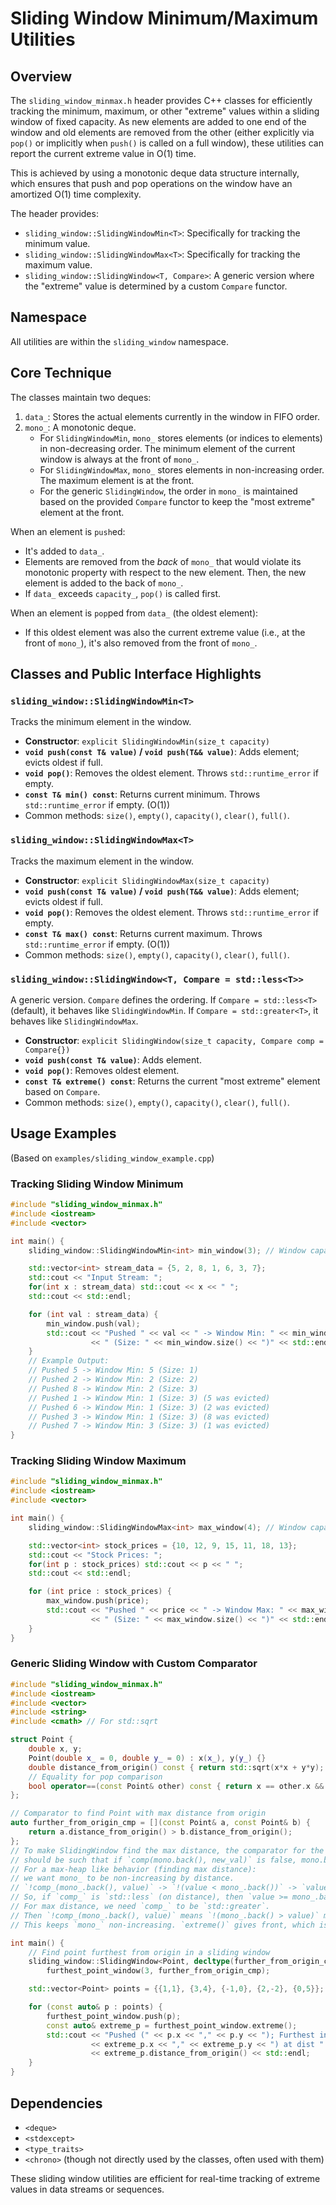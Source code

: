 # Sliding Window Minimum/Maximum Utilities

## Overview

The `sliding_window_minmax.h` header provides C++ classes for efficiently tracking the minimum, maximum, or other "extreme" values within a sliding window of fixed capacity. As new elements are added to one end of the window and old elements are removed from the other (either explicitly via `pop()` or implicitly when `push()` is called on a full window), these utilities can report the current extreme value in O(1) time.

This is achieved by using a monotonic deque data structure internally, which ensures that push and pop operations on the window have an amortized O(1) time complexity.

The header provides:
-   `sliding_window::SlidingWindowMin<T>`: Specifically for tracking the minimum value.
-   `sliding_window::SlidingWindowMax<T>`: Specifically for tracking the maximum value.
-   `sliding_window::SlidingWindow<T, Compare>`: A generic version where the "extreme" value is determined by a custom `Compare` functor.

## Namespace
All utilities are within the `sliding_window` namespace.

## Core Technique
The classes maintain two deques:
1.  `data_`: Stores the actual elements currently in the window in FIFO order.
2.  `mono_`: A monotonic deque.
    -   For `SlidingWindowMin`, `mono_` stores elements (or indices to elements) in non-decreasing order. The minimum element of the current window is always at the front of `mono_`.
    -   For `SlidingWindowMax`, `mono_` stores elements in non-increasing order. The maximum element is at the front.
    -   For the generic `SlidingWindow`, the order in `mono_` is maintained based on the provided `Compare` functor to keep the "most extreme" element at the front.

When an element is `push`ed:
- It's added to `data_`.
- Elements are removed from the *back* of `mono_` that would violate its monotonic property with respect to the new element. Then, the new element is added to the back of `mono_`.
- If `data_` exceeds `capacity_`, `pop()` is called first.

When an element is `pop`ped from `data_` (the oldest element):
- If this oldest element was also the current extreme value (i.e., at the front of `mono_`), it's also removed from the front of `mono_`.

## Classes and Public Interface Highlights

### `sliding_window::SlidingWindowMin<T>`
Tracks the minimum element in the window.
-   **Constructor**: `explicit SlidingWindowMin(size_t capacity)`
-   **`void push(const T& value)` / `void push(T&& value)`**: Adds element; evicts oldest if full.
-   **`void pop()`**: Removes the oldest element. Throws `std::runtime_error` if empty.
-   **`const T& min() const`**: Returns current minimum. Throws `std::runtime_error` if empty. (O(1))
-   Common methods: `size()`, `empty()`, `capacity()`, `clear()`, `full()`.

### `sliding_window::SlidingWindowMax<T>`
Tracks the maximum element in the window.
-   **Constructor**: `explicit SlidingWindowMax(size_t capacity)`
-   **`void push(const T& value)` / `void push(T&& value)`**: Adds element; evicts oldest if full.
-   **`void pop()`**: Removes the oldest element. Throws `std::runtime_error` if empty.
-   **`const T& max() const`**: Returns current maximum. Throws `std::runtime_error` if empty. (O(1))
-   Common methods: `size()`, `empty()`, `capacity()`, `clear()`, `full()`.

### `sliding_window::SlidingWindow<T, Compare = std::less<T>>`
A generic version. `Compare` defines the ordering. If `Compare = std::less<T>` (default), it behaves like `SlidingWindowMin`. If `Compare = std::greater<T>`, it behaves like `SlidingWindowMax`.
-   **Constructor**: `explicit SlidingWindow(size_t capacity, Compare comp = Compare{})`
-   **`void push(const T& value)`**: Adds element.
-   **`void pop()`**: Removes oldest element.
-   **`const T& extreme() const`**: Returns the current "most extreme" element based on `Compare`.
-   Common methods: `size()`, `empty()`, `capacity()`, `clear()`, `full()`.

## Usage Examples

(Based on `examples/sliding_window_example.cpp`)

### Tracking Sliding Window Minimum

```cpp
#include "sliding_window_minmax.h"
#include <iostream>
#include <vector>

int main() {
    sliding_window::SlidingWindowMin<int> min_window(3); // Window capacity of 3

    std::vector<int> stream_data = {5, 2, 8, 1, 6, 3, 7};
    std::cout << "Input Stream: ";
    for(int x : stream_data) std::cout << x << " ";
    std::cout << std::endl;

    for (int val : stream_data) {
        min_window.push(val);
        std::cout << "Pushed " << val << " -> Window Min: " << min_window.min()
                  << " (Size: " << min_window.size() << ")" << std::endl;
    }
    // Example Output:
    // Pushed 5 -> Window Min: 5 (Size: 1)
    // Pushed 2 -> Window Min: 2 (Size: 2)
    // Pushed 8 -> Window Min: 2 (Size: 3)
    // Pushed 1 -> Window Min: 1 (Size: 3) (5 was evicted)
    // Pushed 6 -> Window Min: 1 (Size: 3) (2 was evicted)
    // Pushed 3 -> Window Min: 1 (Size: 3) (8 was evicted)
    // Pushed 7 -> Window Min: 3 (Size: 3) (1 was evicted)
}
```

### Tracking Sliding Window Maximum

```cpp
#include "sliding_window_minmax.h"
#include <iostream>
#include <vector>

int main() {
    sliding_window::SlidingWindowMax<int> max_window(4); // Window capacity of 4

    std::vector<int> stock_prices = {10, 12, 9, 15, 11, 18, 13};
    std::cout << "Stock Prices: ";
    for(int p : stock_prices) std::cout << p << " ";
    std::cout << std::endl;

    for (int price : stock_prices) {
        max_window.push(price);
        std::cout << "Pushed " << price << " -> Window Max: " << max_window.max()
                  << " (Size: " << max_window.size() << ")" << std::endl;
    }
}
```

### Generic Sliding Window with Custom Comparator

```cpp
#include "sliding_window_minmax.h"
#include <iostream>
#include <vector>
#include <string>
#include <cmath> // For std::sqrt

struct Point {
    double x, y;
    Point(double x_ = 0, double y_ = 0) : x(x_), y(y_) {}
    double distance_from_origin() const { return std::sqrt(x*x + y*y); }
    // Equality for pop comparison
    bool operator==(const Point& other) const { return x == other.x && y == other.y; }
};

// Comparator to find Point with max distance from origin
auto further_from_origin_cmp = [](const Point& a, const Point& b) {
    return a.distance_from_origin() > b.distance_from_origin();
};
// To make SlidingWindow find the max distance, the comparator for the *monotonic deque*
// should be such that if `comp(mono.back(), new_val)` is false, mono.back() is popped.
// For a max-heap like behavior (finding max distance):
// we want mono_ to be non-increasing by distance.
// `!comp_(mono_.back(), value)` -> `!(value < mono_.back())` -> `value >= mono_.back()`
// So, if `comp_` is `std::less` (on distance), then `value >= mono_.back()` removes `mono_.back()`. This is for min.
// For max distance, we need `comp_` to be `std::greater`.
// Then `!comp_(mono_.back(), value)` means `!(mono_.back() > value)` means `mono_.back() <= value`.
// This keeps `mono_` non-increasing. `extreme()` gives front, which is largest.

int main() {
    // Find point furthest from origin in a sliding window
    sliding_window::SlidingWindow<Point, decltype(further_from_origin_cmp)>
        furthest_point_window(3, further_from_origin_cmp);

    std::vector<Point> points = {{1,1}, {3,4}, {-1,0}, {2,-2}, {0,5}};

    for (const auto& p : points) {
        furthest_point_window.push(p);
        const auto& extreme_p = furthest_point_window.extreme();
        std::cout << "Pushed (" << p.x << "," << p.y << "); Furthest in window: ("
                  << extreme_p.x << "," << extreme_p.y << ") at dist "
                  << extreme_p.distance_from_origin() << std::endl;
    }
}
```

## Dependencies
- `<deque>`
- `<stdexcept>`
- `<type_traits>`
- `<chrono>` (though not directly used by the classes, often used with them)

These sliding window utilities are efficient for real-time tracking of extreme values in data streams or sequences.
